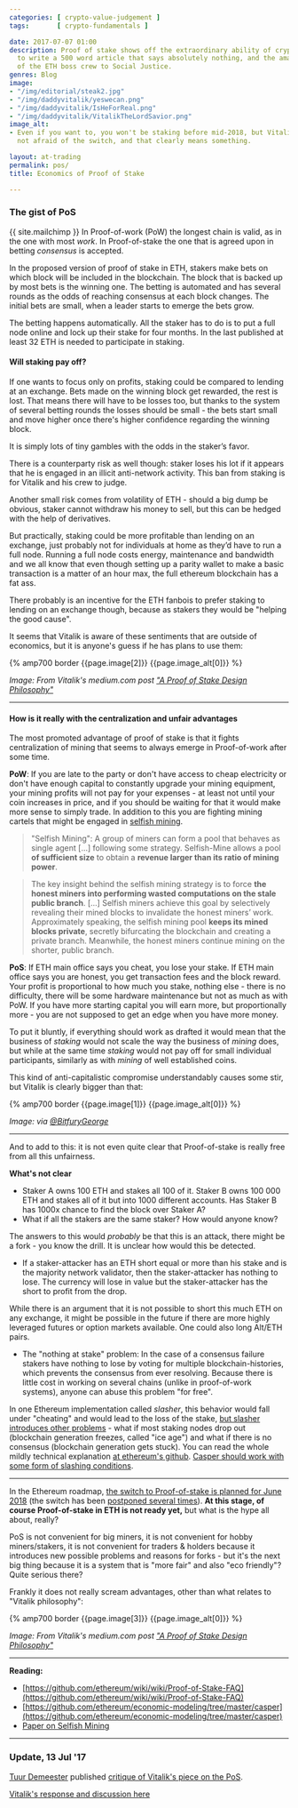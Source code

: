 ```yaml
---
categories: [ crypto-value-judgement ]
tags:       [ crypto-fundamentals ]

date: 2017-07-07 01:00
description: Proof of stake shows off the extraordinary ability of crypto news portals
  to write a 500 word article that says absolutely nothing, and the amazing regard
  of the ETH boss crew to Social Justice.
genres: Blog
image:
- "/img/editorial/steak2.jpg"
- "/img/daddyvitalik/yeswecan.png"
- "/img/daddyvitalik/IsHeForReal.png"
- "/img/daddyvitalik/VitalikTheLordSavior.png"
image_alt:
- Even if you want to, you won't be staking before mid-2018, but Vitalik says he is
  not afraid of the switch, and that clearly means something.

layout: at-trading
permalink: pos/
title: Economics of Proof of Stake

---
```

### The gist of PoS

{{ site.mailchimp }} In Proof-of-work (PoW) the longest chain is valid, as in the one with most *work*. In Proof-of-stake the one that is agreed upon in betting *consensus* is accepted.

In the proposed version of proof of stake in ETH, stakers make bets on which block will be included in the blockchain. The block that is backed up by most bets is the winning one. The betting is automated and has several rounds as the odds of reaching consensus at each block changes. The initial bets are small, when a leader starts to emerge the bets grow.

The betting happens automatically. All the staker has to do is to put a full node online and lock up their stake for four months. In the last published at least 32 ETH is needed to participate in staking.

#### Will staking pay off?

If one wants to focus only on profits, staking could be compared to lending at an exchange. Bets made on the winning block get rewarded, the rest is lost. That means there will have to be losses too, but thanks to the system of several betting rounds the losses should be small - the bets start small and move higher once there's higher confidence regarding the winning block.

It is simply lots of tiny gambles with the odds in the staker’s favor.

There is a counterparty risk as well though: staker loses his lot if it appears that he is engaged in an illicit anti-network activity. This ban from staking is for Vitalik and his crew to judge.

Another small risk comes from volatility of ETH - should a big dump be obvious, staker cannot withdraw his money to sell, but this can be hedged with the help of derivatives.

But practically, staking could be more profitable than lending on an exchange, just probably not for individuals at home as they’d have to run a full node. Running a full node costs energy, maintenance and bandwidth and we all know that even though setting up a parity wallet to make a basic transaction is a matter of an hour max, the full ethereum blockchain has a fat ass.

There probably is an incentive for the ETH fanbois to prefer staking to lending on an exchange though, because as stakers they would be "helping the good cause".

It seems that Vitalik is aware of these sentiments that are outside of economics, but it is anyone's guess if he has plans to use them:

{% amp700 border {{page.image[2]}} {{page.image_alt[0]}} %}

_Image: From Vitalik's medium.com post ["A Proof of Stake Design Philosophy"](https://medium.com/@VitalikButerin/a-proof-of-stake-design-philosophy-506585978d51)_

___________________________

#### How is it really with the centralization and unfair advantages

The most promoted advantage of proof of stake is that it fights centralization of mining that seems to always emerge in Proof-of-work after some time.

**PoW**: If you are late to the party or don't have access to cheap electricity or don't have enough capital to constantly upgrade your mining equipment, your mining profits will not pay for your expenses - at least not until your coin increases in price, and if you should be waiting for that it would make more sense to simply trade. In addition to this you are fighting mining cartels that might be engaged in [selfish mining](https://www.cs.cornell.edu/~ie53/publications/btcProcFC.pdf).

> "Selfish Mining": A group of miners can form a pool that behaves as single agent [...] following some strategy. Selfish-Mine allows a pool **of sufficient size** to obtain a **revenue larger than its ratio of mining power**.

> The key insight behind the selfish mining strategy is to force **the honest miners into performing wasted computations on the stale public branch**. [...] Selfish miners achieve this goal by selectively revealing their mined blocks to invalidate the honest miners’ work. Approximately speaking, the selfish mining pool **keeps its mined blocks private**, secretly bifurcating the blockchain and creating a private branch. Meanwhile, the honest miners continue mining on the shorter, public branch.


**PoS**:
If ETH main office says you cheat, you lose your stake. If ETH main office says you are honest, you get transaction fees and the block reward. Your profit is proportional to how much you stake, nothing else - there is no difficulty, there will be some hardware maintenance but not as much as with PoW. If you have more starting capital you will earn more, but proportionally more - you are not supposed to get an edge when you have more money.

To put it bluntly, if everything should work as drafted it would mean that the business of *staking* would not scale the way the business of *mining* does, but  while at the same time *staking* would not pay off for small individual participants, similarly as with *mining* of well established coins.

This kind of anti-capitalistic compromise understandably causes some stir, but Vitalik is clearly bigger than that:

{% amp700 border {{page.image[1]}} {{page.image_alt[0]}} %}

_Image: via [@BitfuryGeorge](https://twitter.com/BitfuryGeorge/status/883177297309839360)_

___________________________

And to add to this: it is not even quite clear that Proof-of-stake is really free from all this unfairness.

**What's  not clear**

* Staker A owns 100 ETH and stakes all 100 of it. Staker B owns 100 000 ETH and stakes all of it but into 1000 different accounts. Has Staker B has 1000x chance to find the block over Staker A?
* What if all the stakers are the same staker? How would anyone know?

The answers to this would *probably* be that this is an attack, there might be a fork - you know the drill. It is unclear how would this be detected.

* If a staker-attacker has an ETH short equal or more than his stake and is the majority network validator, then the staker-attacker has nothing to lose. The currency will lose in value but the staker-attacker has the short to profit from the drop.

While there is an argument that it is not possible to short this much ETH on any exchange, it might be possible in the future if there are more highly leveraged futures or option markets available. One could also long Alt/ETH pairs.

* The "nothing at stake" problem: In the case of a consensus failure stakers have nothing to lose by voting for multiple blockchain-histories, which prevents the consensus from ever resolving. Because there is little cost in working on several chains (unlike in proof-of-work systems), anyone can abuse this problem "for free".

In one Ethereum implementation called *slasher*, this behavior would fall under "cheating" and would lead to the loss of the stake, [but slasher introduces other problems](https://github.com/ethereum/economic-modeling/tree/master/casper) - what if most staking nodes drop out (blockchain generation freezes, called "ice age") and what if there is no consensus (blockchain generation gets stuck). You can read the whole mildly technical explanation [at ethereum's github](https://github.com/ethereum/economic-modeling/tree/master/casper). [Casper should work with some form of slashing conditions](https://github.com/ethereum/wiki/wiki/Proof-of-Stake-FAQ).


___________________________

In the Ethereum roadmap, [the switch to Proof-of-stake is planned for June 2018](https://np.reddit.com/r/ethereum/comments/609yjl/vladzamfir_if_the_price_of_ether_stays_high_i/df4r7hq/) (the switch has been [postponed several times](https://www.quora.com/When-will-ethereum-switch-to-proof-of-stake)). **At this stage, of course Proof-of-stake in ETH is not ready yet,** but what is the hype all about, really?

PoS is not convenient for big miners, it is not convenient for hobby miners/stakers, it is not convenient for traders & holders because it introduces new possible problems and reasons for forks - but it's the next big thing because it is a system that is "more fair" and also "eco friendly"? Quite serious there?

Frankly it does not really scream advantages, other than what relates to "Vitalik philosophy":

{% amp700 border {{page.image[3]}} {{page.image_alt[0]}} %}

_Image: From Vitalik's medium.com post ["A Proof of Stake Design Philosophy"](https://medium.com/@VitalikButerin/a-proof-of-stake-design-philosophy-506585978d51)_

___________________________

**Reading:**


* [https://github.com/ethereum/wiki/wiki/Proof-of-Stake-FAQ](https://github.com/ethereum/wiki/wiki/Proof-of-Stake-FAQ)
* [https://github.com/ethereum/economic-modeling/tree/master/casper](https://github.com/ethereum/economic-modeling/tree/master/casper)
* [Paper on Selfish Mining](https://www.cs.cornell.edu/~ie53/publications/btcProcFC.pdf)


_________________________________

### Update, 13 Jul '17

[Tuur Demeester](https://twitter.com/TuurDemeester) published [critique of Vitalik's piece on the PoS](https://medium.com/@tuurdemeester/critique-of-buterins-a-proof-of-stake-design-philosophy-49fc9ebb36c6).

[Vitalik's response and discussion here](https://www.reddit.com/r/ethereum/comments/6mvu7m/critique_of_buterins_a_proof_of_stake_design/dk50ny4/)
